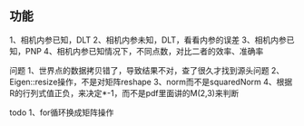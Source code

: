 ## 功能
1、相机内参已知，DLT
2、相机内参未知，DLT，看看内参的误差
3、相机内参已知，PNP
4、相机内参已知情况下，不同点数，对比二者的效率、准确率

问题
1、世界点的数据拷贝错了，导致结果不对，查了很久才找到源头问题
2、Eigen::resize操作，不是对矩阵reshape
3、norm而不是squaredNorm
4、根据R的行列式值正负，来决定*-1，而不是pdf里面讲的M(2,3)来判断

todo
1、for循环换成矩阵操作